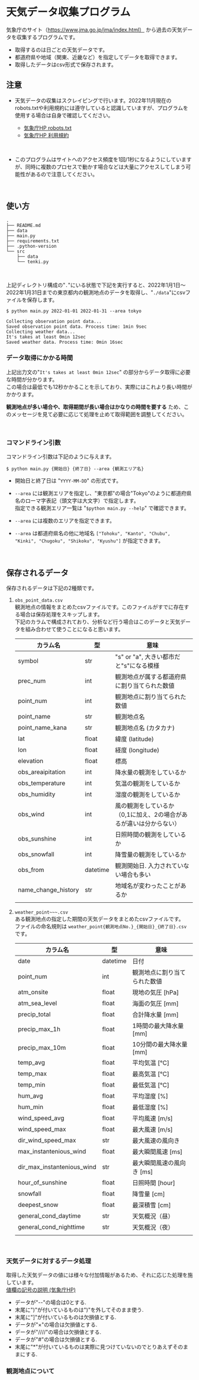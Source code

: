 # 天気データ収集プログラム

気象庁のサイト（https://www.jma.go.jp/jma/index.html） から過去の天気データを収集するプログラムです。

* 取得するのは日ごとの天気データです。
* 都道府県や地域（関東、近畿など）を指定してデータを取得できます。
* 取得したデータはcsv形式で保存されます。

## 注意
* 天気データの収集はスクレイピングで行います。2022年11月現在のrobots.txtや利用規約には遵守していると認識していますが、プログラムを使用する場合は自身で確認してください。

  * [気象庁HP robots.txt](https://www.jma.go.jp/robots.txt)
  * [気象庁HP 利用規約](https://www.jma.go.jp/jma/kishou/info/coment.html)

<br>

* このプログラムはサイトへのアクセス頻度を1回/1秒になるようにしていますが、同時に複数のプロセスで動かす場合などは大量にアクセスしてしまう可能性があるので注意してください。

<br>

## 使い方

```
.
├── README.md
├── data
├── main.py
├── requirements.txt
├── .python-version
└── src
    ├── data
    └── tenki.py
```

<br>

上記ディレクトリ構成の"`.`"にいる状態で下記を実行すると、2022年1月1日～2022年1月31日までの東京都内の観測地点のデータを取得し、"`./data`"にcsvファイルを保存します。

```
$ python main.py 2022-01-01 2022-01-31 --area tokyo

Collecting observation point data...
Saved observation point data. Process time: 1min 9sec
Collecting weather data...
It's takes at least 0min 12sec
Saved weather data. Process time: 0min 16sec
```

### データ取得にかかる時間
上記出力文の"`It's takes at least 0min 12sec`" の部分からデータ取得に必要な時間が分かります。  
この場合は最低でも12秒かかることを示しており、実際にはこれより長い時間がかかります。

__観測地点が多い場合や、取得期間が長い場合はかなりの時間を要する__ ため、このメッセージを見て必要に応じて処理を止めて取得範囲を調整してください。

<br>


### コマンドライン引数
コマンドライン引数は下記のように与えます。

```
$ python main.py {開始日} {終了日} --area {観測エリア名}
```

* 開始日と終了日は "`YYYY-MM-DD`" の形式です。  
* `--area` には観測エリアを指定し、"東京都"の場合"Tokyo"のように都道府県名のローマ字表記（頭文字は大文字）で指定します。  
  指定できる観測エリア一覧は "`$python main.py --help`" で確認できます。  

* `--area` には複数のエリアを指定できます。  
* `--area` は都道府県名の他に地域名 `["Tohoku", "Kanto", "Chubu", "Kinki", "Chugoku", "Shikoku", "Kyushu"]` が指定できます。

<br>

## 保存されるデータ
保存されるデータは下記の2種類です。  

1. `obs_point_data.csv`  
  観測地点の情報をまとめたcsvファイルです。このファイルがすでに存在する場合は保存処理をスキップします。  
  下記のカラムで構成されており、分析など行う場合はこのデータと天気データを組み合わせて使うことになると思います。  

    |       カラム名        |    型    |                                  意味                                  |
    | --------------------- | -------- | ---------------------------------------------------------------------- |
    | symbol              | str      | "s" or "a", 大きい都市だと"s"になる模様                                |
    | prec_num            | int      | 観測地点が属する都道府県に割り当てられた数値                           |
    | point_num           | int      | 観測地点に割り当てられた数値                                           |
    | point_name          | str      | 観測地点名                                                             |
    | point_name_kana     | str      | 観測地点名 (カタカナ)                                                  |
    | lat                 | float    | 緯度 (latitude)                                                        |
    | lon                 | float    | 経度 (longitude)                                                       |
    | elevation           | float    | 標高                                                                   |
    | obs_areaipitation   | int      | 降水量の観測をしているか                                             |
    | obs_temperature     | int      | 気温の観測をしているか                                               |
    | obs_humidity        | int      | 湿度の観測をしているか                                               |
    | obs_wind            | int      | 風の観測をしているか （0,1に加え、2の場合があるが違いは分からない） |
    | obs_sunshine        | int      | 日照時間の観測をしているか                                           |
    | obs_snowfall        | int      | 降雪量の観測をしているか                                             |
    | obs_from            | datetime | 観測開始日. 入力されていない場合も多い                                 |
    | name_change_history | str      | 地域名が変わったことがあるか                                           |
    |                       |          |                                                                        |

2. `weather_point~~~.csv`  
  ある観測地点の指定した期間の天気データをまとめたcsvファイルです。  
  ファイルの命名規則は `weather_point{観測地点No.}_{開始日}_{終了日}.csv` です。  

   |          カラム名          |    型    |             意味             |
   | -------------------------- | -------- | ---------------------------- |
   | date                       | datetime | 日付                         |
   | point_num                  | int      | 観測地点に割り当てられた数値 |
   | atm_onsite                 | float    | 現地の気圧 [hPa]             |
   | atm_sea_level              | float    | 海面の気圧 [mm]              |
   | precip_total               | float    | 合計降水量 [mm]              |
   | precip_max_1h              | float    | 1時間の最大降水量 [mm]       |
   | precip_max_10m             | float    | 10分間の最大降水量 [mm]      |
   | temp_avg                   | float    | 平均気温 [℃]                 |
   | temp_max                   | float    | 最高気温 [℃]                 |
   | temp_min                   | float    | 最低気温 [℃]                 |
   | hum_avg                    | float    | 平均湿度 [%]                 |
   | hum_min                    | float    | 最低湿度 [%]                 |
   | wind_speed_avg             | float    | 平均風速 [m/s]               |
   | wind_speed_max             | float    | 最大風速 [m/s]               |
   | dir_wind_speed_max         | str      | 最大風速の風向き             |
   | max_instantenious_wind     | float    | 最大瞬間風速 [ms]            |
   | dir_max_instantenious_wind | str      | 最大瞬間風速の風向き [ms]    |
   | hour_of_sunshine           | float    | 日照時間 [hour]              |
   | snowfall                   | float    | 降雪量 [cm]                  |
   | deepest_snow               | float    | 最深積雪 [cm]                |
   | general_cond_daytime       | str      | 天気概況（昼）               |
   | general_cond_nighttime     | str      | 天気概況（夜）               |
   |                            |          |                              |

<br>

### 天気データに対するデータ処理

取得した天気データの値には様々な付加情報があるため、それに応じた処理を施しています。  
[値欄の記号の説明 (気象庁HP)](https://www.data.jma.go.jp/obd/stats/data/mdrr/man/remark.html)  
  
* データが"--"の場合は0とする.
* 末尾に")"が付いているものは")"を外してそのまま使う.
* 末尾に"]"が付いているものは欠損値とする.
* データが"×"の場合は欠損値とする.
* データが"////"の場合は欠損値とする.
* データが"#"の場合は欠損値とする.
* 末尾に"*"が付いているものは実際に見つけていないのでとりあえずそのままにする.

### 観測地点について